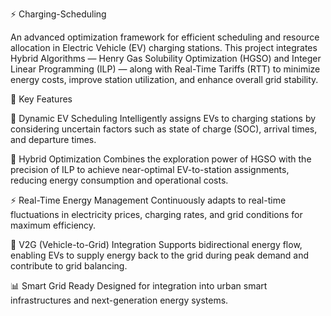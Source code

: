 ⚡ Charging-Scheduling

An advanced optimization framework for efficient scheduling and resource allocation in Electric Vehicle (EV) charging stations. This project integrates Hybrid Algorithms — Henry Gas Solubility Optimization (HGSO) and Integer Linear Programming (ILP) — along with Real-Time Tariffs (RTT) to minimize energy costs, improve station utilization, and enhance overall grid stability.

🔑 Key Features

🚗 Dynamic EV Scheduling
Intelligently assigns EVs to charging stations by considering uncertain factors such as state of charge (SOC), arrival times, and departure times.

🧩 Hybrid Optimization
Combines the exploration power of HGSO with the precision of ILP to achieve near-optimal EV-to-station assignments, reducing energy consumption and operational costs.

⚡ Real-Time Energy Management
Continuously adapts to real-time fluctuations in electricity prices, charging rates, and grid conditions for maximum efficiency.

🔄 V2G (Vehicle-to-Grid) Integration
Supports bidirectional energy flow, enabling EVs to supply energy back to the grid during peak demand and contribute to grid balancing.

📊 Smart Grid Ready
Designed for integration into urban smart infrastructures and next-generation energy systems.